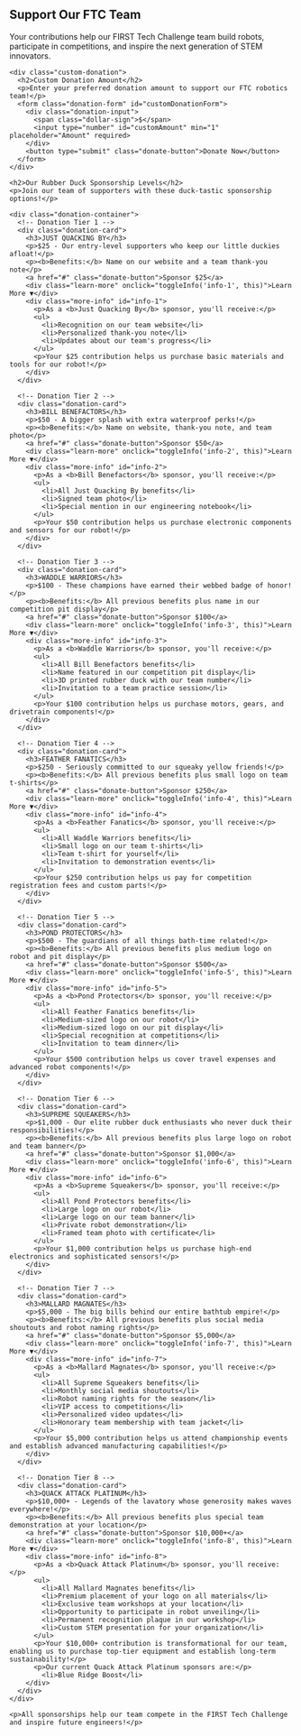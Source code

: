   <section class="fundraising-section">
    <h1>Support Our FTC Team</h1>
    <p>Your contributions help our FIRST Tech Challenge team build robots, participate in competitions, and inspire the next generation of STEM innovators.</p>
    
    

    <div class="custom-donation">
      <h2>Custom Donation Amount</h2>
      <p>Enter your preferred donation amount to support our FTC robotics team!</p>
      <form class="donation-form" id="customDonationForm">
        <div class="donation-input">
          <span class="dollar-sign">$</span>
          <input type="number" id="customAmount" min="1" placeholder="Amount" required>
        </div>
        <button type="submit" class="donate-button">Donate Now</button>
      </form>
    </div>

    <h2>Our Rubber Duck Sponsorship Levels</h2>
    <p>Join our team of supporters with these duck-tastic sponsorship options!</p>

    <div class="donation-container">
      <!-- Donation Tier 1 -->
      <div class="donation-card">
        <h3>JUST QUACKING BY</h3>
        <p>$25 - Our entry-level supporters who keep our little duckies afloat!</p>
        <p><b>Benefits:</b> Name on our website and a team thank-you note</p>
        <a href="#" class="donate-button">Sponsor $25</a>
        <div class="learn-more" onclick="toggleInfo('info-1', this)">Learn More ▼</div>
        <div class="more-info" id="info-1">
          <p>As a <b>Just Quacking By</b> sponsor, you'll receive:</p>
          <ul>
            <li>Recognition on our team website</li>
            <li>Personalized thank-you note</li>
            <li>Updates about our team's progress</li>
          </ul>
          <p>Your $25 contribution helps us purchase basic materials and tools for our robot!</p>
        </div>
      </div>

      <!-- Donation Tier 2 -->
      <div class="donation-card">
        <h3>BILL BENEFACTORS</h3>
        <p>$50 - A bigger splash with extra waterproof perks!</p>
        <p><b>Benefits:</b> Name on website, thank-you note, and team photo</p>
        <a href="#" class="donate-button">Sponsor $50</a>
        <div class="learn-more" onclick="toggleInfo('info-2', this)">Learn More ▼</div>
        <div class="more-info" id="info-2">
          <p>As a <b>Bill Benefactors</b> sponsor, you'll receive:</p>
          <ul>
            <li>All Just Quacking By benefits</li>
            <li>Signed team photo</li>
            <li>Special mention in our engineering notebook</li>
          </ul>
          <p>Your $50 contribution helps us purchase electronic components and sensors for our robot!</p>
        </div>
      </div>

      <!-- Donation Tier 3 -->
      <div class="donation-card">
        <h3>WADDLE WARRIORS</h3>
        <p>$100 - These champions have earned their webbed badge of honor!</p>
        <p><b>Benefits:</b> All previous benefits plus name in our competition pit display</p>
        <a href="#" class="donate-button">Sponsor $100</a>
        <div class="learn-more" onclick="toggleInfo('info-3', this)">Learn More ▼</div>
        <div class="more-info" id="info-3">
          <p>As a <b>Waddle Warriors</b> sponsor, you'll receive:</p>
          <ul>
            <li>All Bill Benefactors benefits</li>
            <li>Name featured in our competition pit display</li>
            <li>3D printed rubber duck with our team number</li>
            <li>Invitation to a team practice session</li>
          </ul>
          <p>Your $100 contribution helps us purchase motors, gears, and drivetrain components!</p>
        </div>
      </div>

      <!-- Donation Tier 4 -->
      <div class="donation-card">
        <h3>FEATHER FANATICS</h3>
        <p>$250 - Seriously committed to our squeaky yellow friends!</p>
        <p><b>Benefits:</b> All previous benefits plus small logo on team t-shirts</p>
        <a href="#" class="donate-button">Sponsor $250</a>
        <div class="learn-more" onclick="toggleInfo('info-4', this)">Learn More ▼</div>
        <div class="more-info" id="info-4">
          <p>As a <b>Feather Fanatics</b> sponsor, you'll receive:</p>
          <ul>
            <li>All Waddle Warriors benefits</li>
            <li>Small logo on our team t-shirts</li>
            <li>Team t-shirt for yourself</li>
            <li>Invitation to demonstration events</li>
          </ul>
          <p>Your $250 contribution helps us pay for competition registration fees and custom parts!</p>
        </div>
      </div>

      <!-- Donation Tier 5 -->
      <div class="donation-card">
        <h3>POND PROTECTORS</h3>
        <p>$500 - The guardians of all things bath-time related!</p>
        <p><b>Benefits:</b> All previous benefits plus medium logo on robot and pit display</p>
        <a href="#" class="donate-button">Sponsor $500</a>
        <div class="learn-more" onclick="toggleInfo('info-5', this)">Learn More ▼</div>
        <div class="more-info" id="info-5">
          <p>As a <b>Pond Protectors</b> sponsor, you'll receive:</p>
          <ul>
            <li>All Feather Fanatics benefits</li>
            <li>Medium-sized logo on our robot</li>
            <li>Medium-sized logo on our pit display</li>
            <li>Special recognition at competitions</li>
            <li>Invitation to team dinner</li>
          </ul>
          <p>Your $500 contribution helps us cover travel expenses and advanced robot components!</p>
        </div>
      </div>

      <!-- Donation Tier 6 -->
      <div class="donation-card">
        <h3>SUPREME SQUEAKERS</h3>
        <p>$1,000 - Our elite rubber duck enthusiasts who never duck their responsibilities!</p>
        <p><b>Benefits:</b> All previous benefits plus large logo on robot and team banner</p>
        <a href="#" class="donate-button">Sponsor $1,000</a>
        <div class="learn-more" onclick="toggleInfo('info-6', this)">Learn More ▼</div>
        <div class="more-info" id="info-6">
          <p>As a <b>Supreme Squeakers</b> sponsor, you'll receive:</p>
          <ul>
            <li>All Pond Protectors benefits</li>
            <li>Large logo on our robot</li>
            <li>Large logo on our team banner</li>
            <li>Private robot demonstration</li>
            <li>Framed team photo with certificate</li>
          </ul>
          <p>Your $1,000 contribution helps us purchase high-end electronics and sophisticated sensors!</p>
        </div>
      </div>

      <!-- Donation Tier 7 -->
      <div class="donation-card">
        <h3>MALLARD MAGNATES</h3>
        <p>$5,000 - The big bills behind our entire bathtub empire!</p>
        <p><b>Benefits:</b> All previous benefits plus social media shoutouts and robot naming rights</p>
        <a href="#" class="donate-button">Sponsor $5,000</a>
        <div class="learn-more" onclick="toggleInfo('info-7', this)">Learn More ▼</div>
        <div class="more-info" id="info-7">
          <p>As a <b>Mallard Magnates</b> sponsor, you'll receive:</p>
          <ul>
            <li>All Supreme Squeakers benefits</li>
            <li>Monthly social media shoutouts</li>
            <li>Robot naming rights for the season</li>
            <li>VIP access to competitions</li>
            <li>Personalized video updates</li>
            <li>Honorary team membership with team jacket</li>
          </ul>
          <p>Your $5,000 contribution helps us attend championship events and establish advanced manufacturing capabilities!</p>
        </div>
      </div>

      <!-- Donation Tier 8 -->
      <div class="donation-card">
        <h3>QUACK ATTACK PLATINUM</h3>
        <p>$10,000+ - Legends of the lavatory whose generosity makes waves everywhere!</p>
        <p><b>Benefits:</b> All previous benefits plus special team demonstration at your location</p>
        <a href="#" class="donate-button">Sponsor $10,000+</a>
        <div class="learn-more" onclick="toggleInfo('info-8', this)">Learn More ▼</div>
        <div class="more-info" id="info-8">
          <p>As a <b>Quack Attack Platinum</b> sponsor, you'll receive:</p>
          <ul>
            <li>All Mallard Magnates benefits</li>
            <li>Premium placement of your logo on all materials</li>
            <li>Exclusive team workshops at your location</li>
            <li>Opportunity to participate in robot unveiling</li>
            <li>Permanent recognition plaque in our workshop</li>
            <li>Custom STEM presentation for your organization</li>
          </ul>
          <p>Your $10,000+ contribution is transformational for our team, enabling us to purchase top-tier equipment and establish long-term sustainability!</p>
          <p>Our current Quack Attack Platinum sponsors are:</p>
            <li>Blue Ridge Boost</li>
        </div>
      </div>
    </div>
    
    <p>All sponsorships help our team compete in the FIRST Tech Challenge and inspire future engineers!</p>
  </section>

  <script>
    function toggleInfo(id, button) {
      const infoDiv = document.getElementById(id);
      if (infoDiv.style.display === "block") {
        infoDiv.style.display = "none";
        button.innerHTML = "Learn More ▼";
      } else {
        infoDiv.style.display = "block";
        button.innerHTML = "Show Less ▲";
      }
    }

    document.getElementById('customDonationForm').addEventListener('submit', function(e) {
      e.preventDefault();
      const amount = document.getElementById('customAmount').value;
      
      if (!amount || amount <= 0) {
        alert('Please enter a valid donation amount');
        return;
      }
      
      alert(`Thank you for your generous donation of $${amount} to our FTC team! Your support means so much to us.`);
      document.getElementById('customAmount').value = '';
    });
    
    // Add event listeners to the individual sponsorship tier buttons
    document.querySelectorAll('.donation-card .donate-button').forEach(button => {
      button.addEventListener('click', function(e) {
        e.preventDefault();
        const amount = this.textContent.match(/\$(\d+(?:,\d+)*(?:\+)?)/)[1].replace(',', '');
        alert(`Thank you for your generous FTC team sponsorship of $${amount}! We'll contact you about your sponsorship benefits and logo placement.`);
      });
    });
  </script>

